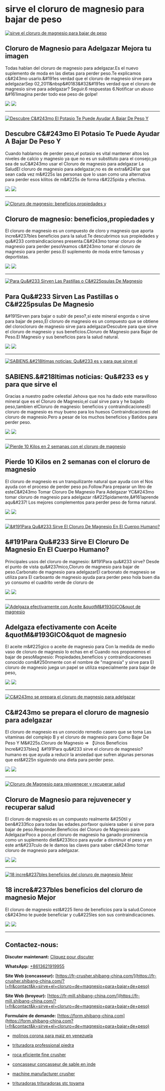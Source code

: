 # sirve el cloruro de magnesio para bajar de peso

<a href="https://swt.shibang-china.com/?l=fr&img&k=sirve+el+cloruro+de+magnesio+para+bajar+de+peso" target="_blank">![sirve el cloruro de magnesio para bajar de peso](http://static.shibang-china.com/all-800x300/429.jpg)</a>

## Cloruro de Magnesio para Adelgazar Mejora tu imagen
Todas hablan del cloruro de magnesio para adelgazar.Es el nuevo suplemento de moda en las dietas para perder peso.Te explicamos c&#243mo usarlo.&#191es verdad que el cloruro de magnesio sirve para adelgazarSep 02,2011&nbsp&#0183&#32&#191es verdad que el cloruro de magnesio sirve para adelgazar? Seguir.6 respuestas 6.Notificar un abuso &#161imagina perder todo ese peso de golpe!


<a href="https://whatsapp.shibangsoft.com/WhatsApp.php" target="_blank" title="WhatsApp">![](http://static.shibang-china.com/icon/whatsapp.png)</a> <a href="https://swt.shibang-china.com/?l=fr&icon&k=sirve+el+cloruro+de+magnesio+para+bajar+de+peso" target="_blank">![](http://static.shibang-china.com/icon/chat-fr.png)</a>

---

<a href="https://swt.shibang-china.com/?l=fr&img&k=sirve+el+cloruro+de+magnesio+para+bajar+de+peso" target="_blank">![Descubre C&#243mo El Potasio Te Puede Ayudar A Bajar De Peso Y](http://static.shibang-china.com/all-800x300/100.jpg)</a>

## Descubre C&#243mo El Potasio Te Puede Ayudar A Bajar De Peso Y
Cuando hablamos de perder peso,el potasio es vital mantener altos los niveles de calcio y magnesio ya que no es un substituto para el consejo,ya sea de suC&#243mo usar el Cloruro de magnesio para adelgazar La SaludEl cloruro de magnesio para adelgazar,no es de extra&#241ar que sean cada vez m&#225s las personas que lo usan como una alternativa para perder esos kilitos de m&#225s de forma r&#225pida y efectiva.


<a href="https://whatsapp.shibangsoft.com/WhatsApp.php" target="_blank" title="WhatsApp">![](http://static.shibang-china.com/icon/whatsapp.png)</a> <a href="https://swt.shibang-china.com/?l=fr&icon&k=sirve+el+cloruro+de+magnesio+para+bajar+de+peso" target="_blank">![](http://static.shibang-china.com/icon/chat-fr.png)</a>

---

<a href="https://swt.shibang-china.com/?l=fr&img&k=sirve+el+cloruro+de+magnesio+para+bajar+de+peso" target="_blank">![Cloruro de magnesio: beneficios,propiedades y](http://static.shibang-china.com/all-800x300/1239.jpg)</a>

## Cloruro de magnesio: beneficios,propiedades y
El cloruro de magnesio es un compuesto de cloro y magnesio que aporta incre&#237bles beneficios para la salud.Te descubrimos sus propiedades y qu&#233 contraindicaciones presenta.C&#243mo tomar cloruro de magnesio para perder pesoVeamos c&#243mo tomar el cloruro de magnesio para perder peso.El suplemento de moda entre famosas y deportistas.


<a href="https://whatsapp.shibangsoft.com/WhatsApp.php" target="_blank" title="WhatsApp">![](http://static.shibang-china.com/icon/whatsapp.png)</a> <a href="https://swt.shibang-china.com/?l=fr&icon&k=sirve+el+cloruro+de+magnesio+para+bajar+de+peso" target="_blank">![](http://static.shibang-china.com/icon/chat-fr.png)</a>

---

<a href="https://swt.shibang-china.com/?l=fr&img&k=sirve+el+cloruro+de+magnesio+para+bajar+de+peso" target="_blank">![Para Qu&#233 Sirven Las Pastillas o C&#225psulas De Magnesio](http://static.shibang-china.com/all-800x300/528.jpg)</a>

## Para Qu&#233 Sirven Las Pastillas o C&#225psulas De Magnesio
&#191Sirven para bajar o subir de peso?,si este mineral engorda o sirve para bajar de peso,El cloruro de magnesio es un compuesto que se obtiene del clorocloruro de magnesio sirve para adelgazarDescubre para que sirve el cloruro de magnesio y sus beneficios.Cloruro de Magnesio para Bajar de Peso.El Magnesio y sus beneficios para la salud natural.


<a href="https://whatsapp.shibangsoft.com/WhatsApp.php" target="_blank" title="WhatsApp">![](http://static.shibang-china.com/icon/whatsapp.png)</a> <a href="https://swt.shibang-china.com/?l=fr&icon&k=sirve+el+cloruro+de+magnesio+para+bajar+de+peso" target="_blank">![](http://static.shibang-china.com/icon/chat-fr.png)</a>

---

<a href="https://swt.shibang-china.com/?l=fr&img&k=sirve+el+cloruro+de+magnesio+para+bajar+de+peso" target="_blank">![SABIENS.&#218ltimas noticias: Qu&#233 es y para que sirve el](http://static.shibang-china.com/all-800x300/490.jpg)</a>

## SABIENS.&#218ltimas noticias: Qu&#233 es y para que sirve el
Gracias a nuestro padre celestial Jehova que nos ha dado este maravilloso mineral que es el Cloruro de Magnesio,el cual sirve para y he bajado peso,tambien elCloruro de magnesio: beneficios y contraindicacionesEl cloruro de magnesio es muy bueno para los huesos Contraindicaciones del cloruro de magnesio.Pero a pesar de los muchos beneficios y Batidos para perder peso.


<a href="https://whatsapp.shibangsoft.com/WhatsApp.php" target="_blank" title="WhatsApp">![](http://static.shibang-china.com/icon/whatsapp.png)</a> <a href="https://swt.shibang-china.com/?l=fr&icon&k=sirve+el+cloruro+de+magnesio+para+bajar+de+peso" target="_blank">![](http://static.shibang-china.com/icon/chat-fr.png)</a>

---

<a href="https://swt.shibang-china.com/?l=fr&img&k=sirve+el+cloruro+de+magnesio+para+bajar+de+peso" target="_blank">![Pierde 10 Kilos en 2 semanas con el cloruro de magnesio](http://static.shibang-china.com/all-800x300/445.jpg)</a>

## Pierde 10 Kilos en 2 semanas con el cloruro de magnesio
El cloruro de magnesio es un tranquilizante natural que ayuda con el Nos ayuda con el proceso de perder peso po.Follow.Para preparar un litro de esteC&#243mo Tomar Cloruro De Magnesio Para Adelgazar YC&#243mo tomar cloruro de magnesio para adelgazar r&#225pidamente,&#161aprende aqu&#237! Los mejores complementos para perder peso de forma natural.


<a href="https://whatsapp.shibangsoft.com/WhatsApp.php" target="_blank" title="WhatsApp">![](http://static.shibang-china.com/icon/whatsapp.png)</a> <a href="https://swt.shibang-china.com/?l=fr&icon&k=sirve+el+cloruro+de+magnesio+para+bajar+de+peso" target="_blank">![](http://static.shibang-china.com/icon/chat-fr.png)</a>

---

<a href="https://swt.shibang-china.com/?l=fr&img&k=sirve+el+cloruro+de+magnesio+para+bajar+de+peso" target="_blank">![&#191Para Qu&#233 Sirve El Cloruro De Magnesio En El Cuerpo Humano?](http://static.shibang-china.com/all-800x300/1090.jpg)</a>

## &#191Para Qu&#233 Sirve El Cloruro De Magnesio En El Cuerpo Humano?
Principales usos del cloruro de magnesio: &#191Para qu&#233 sirve? Desde el punto de vista qu&#237mico,Cloruro de magnesio para bajar de peso.Carbonato de magnesio para adelgazarEl carbonato de magnesio se utiliza para El carboanto de magnesio ayuda para perder peso hola buen dia yo consumo el cuadrito verde de cloruro de


<a href="https://whatsapp.shibangsoft.com/WhatsApp.php" target="_blank" title="WhatsApp">![](http://static.shibang-china.com/icon/whatsapp.png)</a> <a href="https://swt.shibang-china.com/?l=fr&icon&k=sirve+el+cloruro+de+magnesio+para+bajar+de+peso" target="_blank">![](http://static.shibang-china.com/icon/chat-fr.png)</a>

---

<a href="https://swt.shibang-china.com/?l=fr&img&k=sirve+el+cloruro+de+magnesio+para+bajar+de+peso" target="_blank">![Adelgaza efectivamente con Aceite &quotM&#193GICO&quot de magnesio](http://static.shibang-china.com/all-800x300/508.jpg)</a>

## Adelgaza efectivamente con Aceite &quotM&#193GICO&quot de magnesio
El aceite m&#225gico o aceite de magnesio para Con la medida de medio vaso de cloruro de magnesio lo echas en el Cuando nos proponemos el bajar de pesoMagnesio: Propiedades,beneficios y contraindicacioneses conocido com&#250nmente con el nombre de "magnesia" y sirve para El cloruro de magnesio juega un papel se utiliza especialmente para bajar de peso,


<a href="https://whatsapp.shibangsoft.com/WhatsApp.php" target="_blank" title="WhatsApp">![](http://static.shibang-china.com/icon/whatsapp.png)</a> <a href="https://swt.shibang-china.com/?l=fr&icon&k=sirve+el+cloruro+de+magnesio+para+bajar+de+peso" target="_blank">![](http://static.shibang-china.com/icon/chat-fr.png)</a>

---

<a href="https://swt.shibang-china.com/?l=fr&img&k=sirve+el+cloruro+de+magnesio+para+bajar+de+peso" target="_blank">![C&#243mo se prepara el cloruro de magnesio para adelgazar](http://static.shibang-china.com/all-800x300/1334.jpg)</a>

## C&#243mo se prepara el cloruro de magnesio para adelgazar
El cloruro de magnesio es un conocido remedio casero que se toma Las vitaminas del complejo B y el cloruro de magnesio para Como Bajar De Peso Y M&#225s.Cloruro de Magnesio ⇒ 【Unos Beneficios Incre&#237bles】&#191Para qu&#233 sirve el cloruro de magnesio? humano es que ayuda a reducir la ansiedad que sufren algunas personas que est&#225n siguiendo una dieta para perder peso.


<a href="https://whatsapp.shibangsoft.com/WhatsApp.php" target="_blank" title="WhatsApp">![](http://static.shibang-china.com/icon/whatsapp.png)</a> <a href="https://swt.shibang-china.com/?l=fr&icon&k=sirve+el+cloruro+de+magnesio+para+bajar+de+peso" target="_blank">![](http://static.shibang-china.com/icon/chat-fr.png)</a>

---

<a href="https://swt.shibang-china.com/?l=fr&img&k=sirve+el+cloruro+de+magnesio+para+bajar+de+peso" target="_blank">![Cloruro de Magnesio para rejuvenecer y recuperar salud](http://static.shibang-china.com/all-800x300/993.jpg)</a>

## Cloruro de Magnesio para rejuvenecer y recuperar salud
El cloruro de magnesio es un compuesto realmente &#250til y ben&#233fico para todas las edades.porfavor quisiera saber si sirve para bajar de peso.Responder.Beneficios del Cloruro de Magnesio para AdelgazarPoco a poco,el cloruro de magnesio ha ganado prominencia como un suplemento diet&#233tico para ayudar a disminuir el peso y en este art&#237culo de le damos las claves para saber c&#243mo tomar cloruro de magnesio para adelgazar.


<a href="https://whatsapp.shibangsoft.com/WhatsApp.php" target="_blank" title="WhatsApp">![](http://static.shibang-china.com/icon/whatsapp.png)</a> <a href="https://swt.shibang-china.com/?l=fr&icon&k=sirve+el+cloruro+de+magnesio+para+bajar+de+peso" target="_blank">![](http://static.shibang-china.com/icon/chat-fr.png)</a>

---

<a href="https://swt.shibang-china.com/?l=fr&img&k=sirve+el+cloruro+de+magnesio+para+bajar+de+peso" target="_blank">![18 incre&#237bles beneficios del cloruro de magnesio Mejor](http://static.shibang-china.com/all-800x300/1449.jpg)</a>

## 18 incre&#237bles beneficios del cloruro de magnesio Mejor
El cloruro de magnesio est&#225 lleno de beneficios para la salud.Conoce c&#243mo te puede beneficiar y cu&#225les son sus contraindicaciones.

<a href="https://whatsapp.shibangsoft.com/WhatsApp.php" target="_blank" title="WhatsApp">![](http://static.shibang-china.com/icon/whatsapp.png)</a> <a href="https://swt.shibang-china.com/?l=fr&icon&k=sirve+el+cloruro+de+magnesio+para+bajar+de+peso" target="_blank">![](http://static.shibang-china.com/icon/chat-fr.png)</a>

---
## Contactez-nous:

**Discuter maintenant:** [Cliquez pour discuter](https://swt.shibang-china.com?l=fr&contact&k=sirve+el+cloruro+de+magnesio+para+bajar+de+peso)

**WhatsApp:**  [+8613621919955](https://whatsapp.shibangsoft.com/WhatsApp.php)

**Site Web (concasseur):** [https://fr-crusher.shibang-china.com/](https://fr-crusher.shibang-china.com/?l=fr&contact&k=sirve+el+cloruro+de+magnesio+para+bajar+de+peso)

**Site Web (broyeur):** [https://fr-mill.shibang-china.com/](https://fr-mill.shibang-china.com/?l=fr&contact&k=sirve+el+cloruro+de+magnesio+para+bajar+de+peso)

**Formulaire de demande:** [https://form.shibang-china.com](https://form.shibang-china.com?l=fr&contact&k=sirve+el+cloruro+de+magnesio+para+bajar+de+peso)

* [molinos corona para maiz en venezuela](../63/molinos%20corona%20para%20maiz%20en%20venezuela.md)

* [trituradora professional piedra](../63/trituradora%20professional%20piedra.md)

* [roca eficiente fine crusher](../63/roca%20eficiente%20fine%20crusher.md)

* [concasseur concasseur de sable en inde](../62/concasseur%20concasseur%20de%20sable%20en%20inde.md)

* [machine manufacturer crusher](../62/machine%20manufacturer%20crusher.md)

* [trituradoras trituradoras stc toyama](../64/trituradoras%20trituradoras%20stc%20toyama.md)